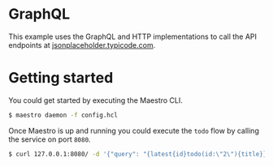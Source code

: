 # GraphQL

This example uses the GraphQL and HTTP implementations to call the API endpoints at [jsonplaceholder.typicode.com](https://jsonplaceholder.typicode.com/).

# Getting started

You could get started by executing the Maestro CLI.

```bash
$ maestro daemon -f config.hcl
```

Once Maestro is up and running you could execute the `todo` flow by calling the service on port `8080`.

```bash
$ curl 127.0.0.1:8080/ -d '{"query": "{latest{id}todo(id:\"2\"){title}}"}'
```
